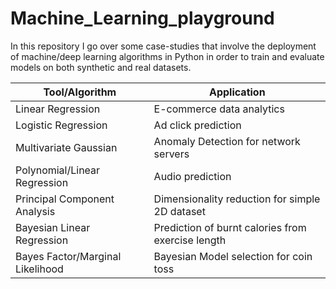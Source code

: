 # Machine_Learning_playground
In this repository I go over some case-studies that involve the deployment of machine/deep learning algorithms in Python in order to train and evaluate models on both synthetic and real datasets. 



| Tool/Algorithm | Application  |
| -------------        | -------------
| Linear Regression    | E-commerce data analytics|
| Logistic Regression  | Ad click prediction |    
| Multivariate Gaussian | Anomaly Detection for network servers |
| Polynomial/Linear Regression | Audio prediction |
| Principal Component Analysis | Dimensionality reduction for simple 2D dataset |
| Bayesian Linear Regression | Prediction of burnt calories from exercise length | 
| Bayes Factor/Marginal Likelihood | Bayesian Model selection for coin toss|
